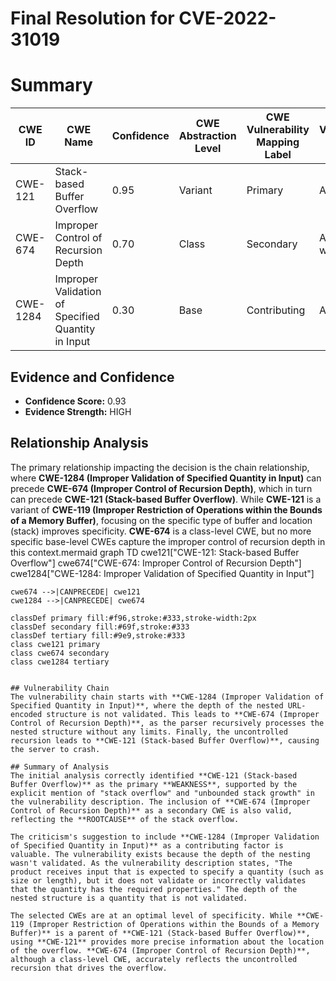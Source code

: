 # Final Resolution for CVE-2022-31019

# Summary
| CWE ID | CWE Name | Confidence | CWE Abstraction Level | CWE Vulnerability Mapping Label | CWE-Vulnerability Mapping Notes |
|---|---|---|---|---|---|
| CWE-121 | Stack-based Buffer Overflow | 0.95 | Variant | Primary | Allowed |
| CWE-674 | Improper Control of Recursion Depth | 0.70 | Class | Secondary | Allowed-with-Review |
| CWE-1284 | Improper Validation of Specified Quantity in Input | 0.30 | Base | Contributing | Allowed |

## Evidence and Confidence

*   **Confidence Score:** 0.93
*   **Evidence Strength:** HIGH

## Relationship Analysis
The primary relationship impacting the decision is the chain relationship, where **CWE-1284 (Improper Validation of Specified Quantity in Input)** can precede **CWE-674 (Improper Control of Recursion Depth)**, which in turn can precede **CWE-121 (Stack-based Buffer Overflow)**. While **CWE-121** is a variant of **CWE-119 (Improper Restriction of Operations within the Bounds of a Memory Buffer)**, focusing on the specific type of buffer and location (stack) improves specificity. **CWE-674** is a class-level CWE, but no more specific base-level CWEs capture the improper control of recursion depth in this context.mermaid
graph TD
    cwe121["CWE-121: Stack-based Buffer Overflow"]
    cwe674["CWE-674: Improper Control of Recursion Depth"]
    cwe1284["CWE-1284: Improper Validation of Specified Quantity in Input"]
    
    cwe674 -->|CANPRECEDE| cwe121
    cwe1284 -->|CANPRECEDE| cwe674
    
    classDef primary fill:#f96,stroke:#333,stroke-width:2px
    classDef secondary fill:#69f,stroke:#333
    classDef tertiary fill:#9e9,stroke:#333
    class cwe121 primary
    class cwe674 secondary
    class cwe1284 tertiary
```

## Vulnerability Chain
The vulnerability chain starts with **CWE-1284 (Improper Validation of Specified Quantity in Input)**, where the depth of the nested URL-encoded structure is not validated. This leads to **CWE-674 (Improper Control of Recursion Depth)**, as the parser recursively processes the nested structure without any limits. Finally, the uncontrolled recursion leads to **CWE-121 (Stack-based Buffer Overflow)**, causing the server to crash.

## Summary of Analysis
The initial analysis correctly identified **CWE-121 (Stack-based Buffer Overflow)** as the primary **WEAKNESS**, supported by the explicit mention of "stack overflow" and "unbounded stack growth" in the vulnerability description. The inclusion of **CWE-674 (Improper Control of Recursion Depth)** as a secondary CWE is also valid, reflecting the **ROOTCAUSE** of the stack overflow.

The criticism's suggestion to include **CWE-1284 (Improper Validation of Specified Quantity in Input)** as a contributing factor is valuable. The vulnerability exists because the depth of the nesting wasn't validated. As the vulnerability description states, "The product receives input that is expected to specify a quantity (such as size or length), but it does not validate or incorrectly validates that the quantity has the required properties." The depth of the nested structure is a quantity that is not validated.

The selected CWEs are at an optimal level of specificity. While **CWE-119 (Improper Restriction of Operations within the Bounds of a Memory Buffer)** is a parent of **CWE-121 (Stack-based Buffer Overflow)**, using **CWE-121** provides more precise information about the location of the overflow. **CWE-674 (Improper Control of Recursion Depth)**, although a class-level CWE, accurately reflects the uncontrolled recursion that drives the overflow.
```